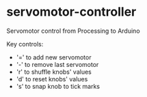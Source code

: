 # servomotor-controller
Servomotor control from Processing to Arduino

Key controls:
- '=' to add new servomotor
- '-' to remove last servomotor
- 'r' to shuffle knobs' values
- 'd' to reset knobs' values
- 's' to snap knob to tick marks

